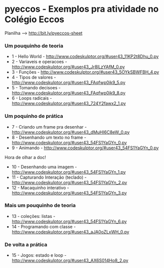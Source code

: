 # pyeccos - Exemplos pra atividade no Colégio Eccos

Planilha --> http://bit.ly/pyeccos-sheet

### Um pouquinho de teoria

* 1 - Hello World - http://www.codeskulptor.org/#user43_11KP2t8Dhu_0.py
* 2 - Variaveis e operacoes - http://www.codeskulptor.org/#user43_Jr8lLzYAfM_0.py
* 3 - Funções - http://www.codeskulptor.org/#user43_5OYkSBWFBH_4.py
* 4 - Tipos de valores - http://www.codeskulptor.org/#user43_FAqfwp0ik9_5.py
* 5 - Tomando decisoes - http://www.codeskulptor.org/#user43_FAqfwp0ik9_8.py
* 6 - Loops radicais - http://www.codeskulptor.org/#user43_724Y2fawx2_1.py

### Um poquinho de prática

* 7 - Criando um frame pra desenhar - http://www.codeskulptor.org/#user43_dMuHI6C8eW_0.py
* 8 - Desenhando um texto no frame - http://www.codeskulptor.org/#user43_54FS1YaGYn_0.py
* 9 - Animando - http://www.codeskulptor.org/#user43_54FS1YaGYn_0.py

Hora de olhar a doc!

* 10 - Desenhando uma imagem - http://www.codeskulptor.org/#user43_54FS1YaGYn_1.py
* 11 - Capturando Interação (teclado) - http://www.codeskulptor.org/#user43_54FS1YaGYn_2.py
* 12 - Macaquinho interativo - http://www.codeskulptor.org/#user43_54FS1YaGYn_3.py

### Mais um pouquinho de teoria

* 13 - coleções: listas - http://www.codeskulptor.org/#user43_54FS1YaGYn_6.py
* 14 - Programando com classe - http://www.codeskulptor.org/#user43_aJA0oZLxWH_0.py

### De volta a prática

* 15 - Jogos: estado e loop - http://www.codeskulptor.org/#user43_AX6S014Ho8_2.py
